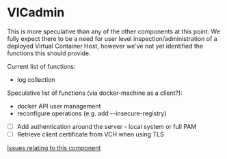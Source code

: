 # VICadmin

This is more speculative than any of the other components at this point. We fully expect there to be a need for user level inspection/administration of a deployed Virtual Container Host, however we've not yet identified the functions this should provide.

Current list of functions:
* log collection

Speculative list of functions (via docker-machine as a client?):
* docker API user management
* reconfigure operations (e.g. add --insecure-registry)

- [ ] Add authentication around the server - local system or full PAM 
- [ ] Retrieve client certificate from VCH when using TLS

[Issues relating to this component](https://github.com/vmware/vic/labels/component%2Fvicadmin)
